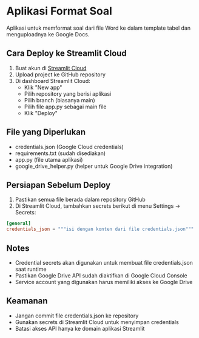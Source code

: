 # Aplikasi Format Soal

Aplikasi untuk memformat soal dari file Word ke dalam template tabel dan menguploadnya ke Google Docs.

## Cara Deploy ke Streamlit Cloud

1. Buat akun di [Streamlit Cloud](https://streamlit.io/cloud)
2. Upload project ke GitHub repository
3. Di dashboard Streamlit Cloud:
   - Klik "New app"
   - Pilih repository yang berisi aplikasi
   - Pilih branch (biasanya main)
   - Pilih file app.py sebagai main file
   - Klik "Deploy"

## File yang Diperlukan
- credentials.json (Google Cloud credentials)
- requirements.txt (sudah disediakan)
- app.py (file utama aplikasi)
- google_drive_helper.py (helper untuk Google Drive integration)

## Persiapan Sebelum Deploy
1. Pastikan semua file berada dalam repository GitHub
2. Di Streamlit Cloud, tambahkan secrets berikut di menu Settings -> Secrets:
```toml
[general]
credentials_json = """isi dengan konten dari file credentials.json"""
```

## Notes
- Credential secrets akan digunakan untuk membuat file credentials.json saat runtime
- Pastikan Google Drive API sudah diaktifkan di Google Cloud Console
- Service account yang digunakan harus memiliki akses ke Google Drive

## Keamanan
- Jangan commit file credentials.json ke repository
- Gunakan secrets di Streamlit Cloud untuk menyimpan credentials
- Batasi akses API hanya ke domain aplikasi Streamlit
